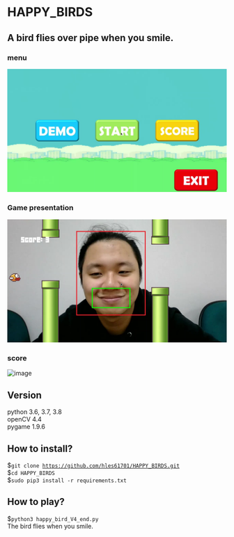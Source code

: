 # HAPPY_BIRDS
## A bird flies over pipe  when you smile.
### menu
![image](https://github.com/hles61701/HAPPY_BIRDS/blob/main/image/HAPPY_01.jpg)
### Game presentation
![image](https://github.com/hles61701/HAPPY_BIRDS/blob/master/image/HAPPY_04.jpg)
### score
![image](https://github.com/hles61701/HAPPY_BIRDS/blob/master/image/HAPPY_00.jpg)
  
## Version  
python 3.6, 3.7, 3.8  
openCV 4.4  
pygame 1.9.6  
  
## How to install?
$<code>git clone https://github.com/hles61701/HAPPY_BIRDS.git</code>  
$<code>cd HAPPY_BIRDS</code>  
$<code>sudo pip3 install -r requirements.txt</code>  
    
## How to play?
$<code>python3 happy_bird_V4_end.py</code>  
The bird flies when you smile.
